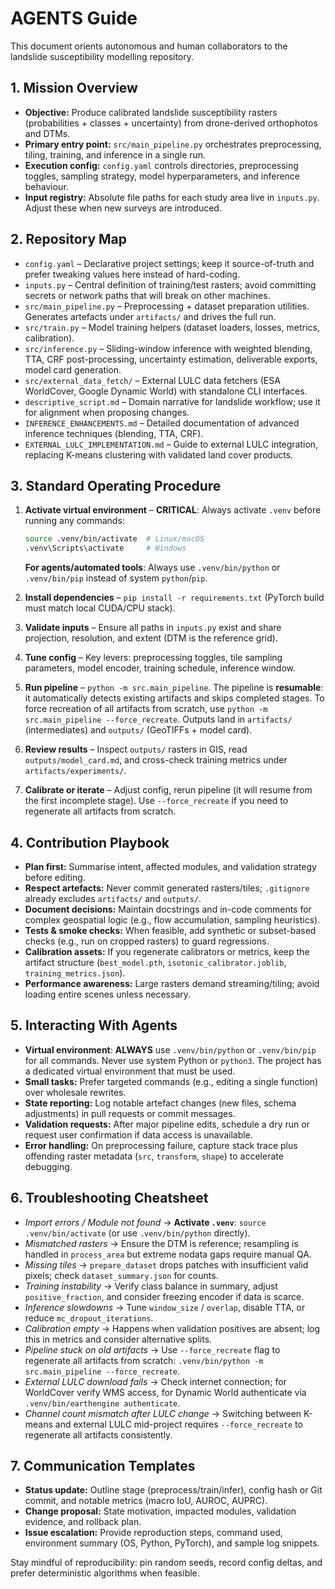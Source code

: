 ﻿# AGENTS Guide

This document orients autonomous and human collaborators to the landslide susceptibility modelling repository.

## 1. Mission Overview
- **Objective:** Produce calibrated landslide susceptibility rasters (probabilities + classes + uncertainty) from drone-derived orthophotos and DTMs.
- **Primary entry point:** `src/main_pipeline.py` orchestrates preprocessing, tiling, training, and inference in a single run.
- **Execution config:** `config.yaml` controls directories, preprocessing toggles, sampling strategy, model hyperparameters, and inference behaviour.
- **Input registry:** Absolute file paths for each study area live in `inputs.py`. Adjust these when new surveys are introduced.

## 2. Repository Map
- `config.yaml` – Declarative project settings; keep it source-of-truth and prefer tweaking values here instead of hard-coding.
- `inputs.py` – Central definition of training/test rasters; avoid committing secrets or network paths that will break on other machines.
- `src/main_pipeline.py` – Preprocessing + dataset preparation utilities. Generates artefacts under `artifacts/` and drives the full run.
- `src/train.py` – Model training helpers (dataset loaders, losses, metrics, calibration).
- `src/inference.py` – Sliding-window inference with weighted blending, TTA, CRF post-processing, uncertainty estimation, deliverable exports, model card generation.
- `src/external_data_fetch/` – External LULC data fetchers (ESA WorldCover, Google Dynamic World) with standalone CLI interfaces.
- `descriptive_script.md` – Domain narrative for landslide workflow; use it for alignment when proposing changes.
- `INFERENCE_ENHANCEMENTS.md` – Detailed documentation of advanced inference techniques (blending, TTA, CRF).
- `EXTERNAL_LULC_IMPLEMENTATION.md` – Guide to external LULC integration, replacing K-means clustering with validated land cover products.

## 3. Standard Operating Procedure
1. **Activate virtual environment** – **CRITICAL**: Always activate `.venv` before running any commands:
   ```bash
   source .venv/bin/activate  # Linux/macOS
   .venv\Scripts\activate     # Windows
   ```
   **For agents/automated tools**: Always use `.venv/bin/python` or `.venv/bin/pip` instead of system `python`/`pip`.

2. **Install dependencies** – `pip install -r requirements.txt` (PyTorch build must match local CUDA/CPU stack).
3. **Validate inputs** – Ensure all paths in `inputs.py` exist and share projection, resolution, and extent (DTM is the reference grid).
4. **Tune config** – Key levers: preprocessing toggles, tile sampling parameters, model encoder, training schedule, inference window.
5. **Run pipeline** – `python -m src.main_pipeline`. The pipeline is **resumable**: it automatically detects existing artifacts and skips completed stages. To force recreation of all artifacts from scratch, use `python -m src.main_pipeline --force_recreate`. Outputs land in `artifacts/` (intermediates) and `outputs/` (GeoTIFFs + model card).
6. **Review results** – Inspect `outputs/` rasters in GIS, read `outputs/model_card.md`, and cross-check training metrics under `artifacts/experiments/`.
7. **Calibrate or iterate** – Adjust config, rerun pipeline (it will resume from the first incomplete stage). Use `--force_recreate` if you need to regenerate all artifacts from scratch.

## 4. Contribution Playbook
- **Plan first:** Summarise intent, affected modules, and validation strategy before editing.
- **Respect artefacts:** Never commit generated rasters/tiles; `.gitignore` already excludes `artifacts/` and `outputs/`.
- **Document decisions:** Maintain docstrings and in-code comments for complex geospatial logic (e.g., flow accumulation, sampling heuristics).
- **Tests & smoke checks:** When feasible, add synthetic or subset-based checks (e.g., run on cropped rasters) to guard regressions.
- **Calibration assets:** If you regenerate calibrators or metrics, keep the artifact structure (`best_model.pth`, `isotonic_calibrator.joblib`, `training_metrics.json`).
- **Performance awareness:** Large rasters demand streaming/tiling; avoid loading entire scenes unless necessary.

## 5. Interacting With Agents
- **Virtual environment**: **ALWAYS** use `.venv/bin/python` or `.venv/bin/pip` for all commands. Never use system Python or `python3`. The project has a dedicated virtual environment that must be used.
- **Small tasks:** Prefer targeted commands (e.g., editing a single function) over wholesale rewrites.
- **State reporting:** Log notable artefact changes (new files, schema adjustments) in pull requests or commit messages.
- **Validation requests:** After major pipeline edits, schedule a dry run or request user confirmation if data access is unavailable.
- **Error handling:** On preprocessing failure, capture stack trace plus offending raster metadata (`src`, `transform`, `shape`) to accelerate debugging.

## 6. Troubleshooting Cheatsheet
- *Import errors / Module not found* → **Activate `.venv`**: `source .venv/bin/activate` (or use `.venv/bin/python` directly).
- *Mismatched rasters* → Ensure the DTM is reference; resampling is handled in `process_area` but extreme nodata gaps require manual QA.
- *Missing tiles* → `prepare_dataset` drops patches with insufficient valid pixels; check `dataset_summary.json` for counts.
- *Training instability* → Verify class balance in summary, adjust `positive_fraction`, and consider freezing encoder if data is scarce.
- *Inference slowdowns* → Tune `window_size` / `overlap`, disable TTA, or reduce `mc_dropout_iterations`.
- *Calibration empty* → Happens when validation positives are absent; log this in metrics and consider alternative splits.
- *Pipeline stuck on old artifacts* → Use `--force_recreate` flag to regenerate all artifacts from scratch: `.venv/bin/python -m src.main_pipeline --force_recreate`.
- *External LULC download fails* → Check internet connection; for WorldCover verify WMS access, for Dynamic World authenticate via `.venv/bin/earthengine authenticate`.
- *Channel count mismatch after LULC change* → Switching between K-means and external LULC mid-project requires `--force_recreate` to regenerate all artifacts consistently.

## 7. Communication Templates
- **Status update:** Outline stage (preprocess/train/infer), config hash or Git commit, and notable metrics (macro IoU, AUROC, AUPRC).
- **Change proposal:** State motivation, impacted modules, validation evidence, and rollback plan.
- **Issue escalation:** Provide reproduction steps, command used, environment summary (OS, Python, PyTorch), and sample log snippets.

Stay mindful of reproducibility: pin random seeds, record config deltas, and prefer deterministic algorithms when feasible.
